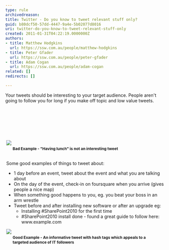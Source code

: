 ```yaml
---
type: rule
archivedreason: 
title: Twitter - Do you know to tweet relevant stuff only?
guid: b80dcf50-57dd-4447-9a4e-5b02077d8016
uri: twitter-do-you-know-to-tweet-relevant-stuff-only
created: 2011-01-31T04:22:19.0000000Z
authors:
- title: Matthew Hodgkins
  url: https://ssw.com.au/people/matthew-hodgkins
- title: Peter Gfader
  url: https://ssw.com.au/people/peter-gfader
- title: Adam Cogan
  url: https://ssw.com.au/people/adam-cogan
related: []
redirects: []

---
```




  <div>Your tweets should be interesting to your target audience. People aren't going to follow you for long if you make off topic and low value tweets.</div>
<div><br>
</div>
<div><br>
</div>

<br><excerpt class='endintro'></excerpt><br>

  <div>
<div style="padding-top&#58;3px;padding-right&#58;3px;padding-bottom&#58;3px;padding-left&#58;3px;margin-top&#58;0px;margin-right&#58;0px;margin-bottom&#58;0px;margin-left&#58;0px;text-align&#58;left;word-wrap&#58;break-word;">
<div><br>
<img src="/Communication/RulesToBetterSocialNetworking/PublishingImages/twitter-boring-tweet.png" /></div>
<div><span class="ms-rtecustom-figurebad" style="margin-top&#58;3px;margin-right&#58;10px;margin-bottom&#58;10px;margin-left&#58;0px;display&#58;block;font-weight&#58;bold;font-size&#58;12px;padding-top&#58;0px;padding-right&#58;0px;padding-bottom&#58;3px;padding-left&#58;20px;background-position&#58;0% 50%;">Bad Example - &quot;Having lunch&quot; is not an interesting tweet</span><span><br>
</span></div>
<div><span>Some good examples of things to tweet about&#58;</span></div>
<div>
<ul>
    <li>1 day before an event, tweet about the event and what you are talking about</li>
    <li>On the day of the event, check-in on foursquare when you arrive (gives people a nice map)</li>
    <li>When something good happens to you, eg. you beat your boss in an arm wrestle&#160;</li>
    <li>Tweet before and after installing new software or after an upgrade eg&#58;<br>
    <ul>
        <li>Installing #SharePoint2010 for the first time</li>
        <li>#SharePoint2010 install done - found a great guide to follow here&#58; www.example.com</li>
    </ul>
    </li>
</ul>
<div><span><img src="/Communication/RulesToBetterSocialNetworking/PublishingImages/twitter-goodtweet.png" /></span><br>
</div>
</div>
<div><span><span class="ms-rtecustom-figuregood" style="margin-top&#58;3px;margin-right&#58;10px;margin-bottom&#58;10px;margin-left&#58;0px;display&#58;block;font-weight&#58;bold;font-size&#58;12px;padding-top&#58;0px;padding-right&#58;0px;padding-bottom&#58;3px;padding-left&#58;20px;background-position&#58;0% 50%;">Good Example - An informative tweet with hash tags which appeals to a targeted audience of IT followers</span></span></div>
</div>
</div>



